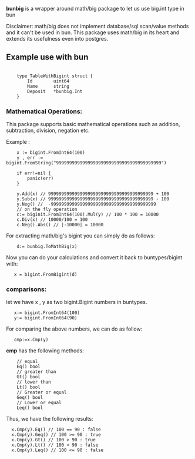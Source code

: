 
**bunbig** is a wrapper around math/big package to let us use big.int type in bun

Disclaimer: math/big does not implement database/sql scan/value methods and it can't be used in bun. This package uses math/big in its heart and extends its usefulness even into postgres.

## Example use with bun

```

	type TableWithBigint struct {
		Id        uint64
		Name      string
		Deposit   *bunbig.Int
	}

```

### Mathematical Operations: 

This package supports basic mathematical operations such as addition, subtraction, division, negation etc.

Example : 

```
	x := bigint.FromInt64(100)
	y , err := bigint.FromString("9999999999999999999999999999999999999999")

	if err!=nil {
		panic(err)
	}

	y.Add(x) // 9999999999999999999999999999999999999999 + 100
	y.Sub(x) // 9999999999999999999999999999999999999999 - 100
	y.Neg() //  -9999999999999999999999999999999999999999
	// on the fly operation
	c:= biginit.FromInt64(100).Mul(y) // 100 * 100 = 10000
	c.Div(x) // 10000/100 = 100
	c.Neg().Abs() // |-10000| = 10000

```

For extracting math/big's bigint you can simply do as follows:

```
    d:= bunbig.ToMathBig(x)
```

Now you can do your calculations and convert it back to buntypes/bigint with:

```
   x = bigint.FromBigint(d)
```

### comparisons:

let we have x , y as two bigint.Bigint numbers in buntypes. 
```
   x:= bigint.FromInt64(100)
   y:= bigint.FromInt64(90)
```

For comparing the above numbers, we can do as follow:

```
   cmp:=x.Cmp(y)
```

**cmp** has the following methods: 

```
    // equal
	Eq() bool
	// greater than
	Gt() bool
	// lower than
	Lt() bool
	// Greater or equal
	Geq() bool
	// Lower or equal
	Leq() bool

```

Thus, we have the following results:

```
  x.Cmp(y).Eq() // 100 == 90 : false
  x.Cmp(y).Geq() // 100 >= 90 : true
  x.Cmp(y).Gt() // 100 > 90 : true
  x.Cmp(y).Lt() // 100 < 90 : false
  x.Cmp(y).Leq() // 100 <= 90 : false
```